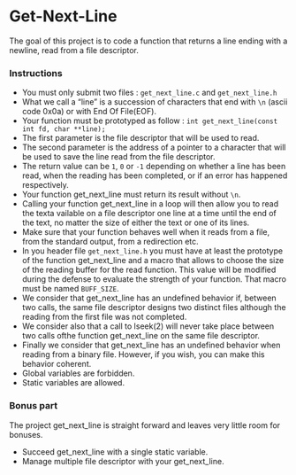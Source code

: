 # Get-Next-Line

The goal of this project is to code a function that returns a line ending with a newline, read from a file descriptor.

### Instructions
* You must only submit two files : `get_next_line.c` and `get_next_line.h`
* What we call a “line” is a succession of characters that end with `\n` (ascii code 0x0a) or with End Of File(EOF).
* Your function must be prototyped as follow : `int get_next_line(const int fd, char **line);`
* The first parameter is the file descriptor that will be used to read.
* The second parameter is the address of a pointer to a character that will be used to save the line read from the file descriptor.
* The return value can be `1`, `0` or `-1` depending on whether a line has been read, when the reading has been completed, or if an error has happened respectively.
* Your function get_next_line must return its result without `\n`.
* Calling your function get_next_line in a loop will then allow you to read the texta vailable on a file descriptor one line at a time until the end of the text, no matter the size of either the text or one of its lines.
* Make sure that your function behaves well when it reads from a file, from the standard output, from a redirection etc.
* In you header file `get_next_line.h` you must have at least the prototype of the function get_next_line and a macro that allows to choose the size of the reading buffer for the read function. This value will be modified during the defense to evaluate the strength of your function. That macro must be named `BUFF_SIZE`.
* We consider that get_next_line has an undefined behavior if, between two calls, the same file descriptor designs two distinct files although the reading from the first file was not completed.
* We consider also that a call to lseek(2) will never take place between two calls ofthe function get_next_line on the same file descriptor.
* Finally we consider that get_next_line has an undefined behavior when reading from a binary file. However, if you wish, you can make this behavior coherent.
* Global variables are forbidden.
* Static variables are allowed.

### Bonus part
The project get_next_line is straight forward and leaves very little room for bonuses. 
* Succeed get_next_line with a single static variable.
* Manage multiple file descriptor with your get_next_line. 
